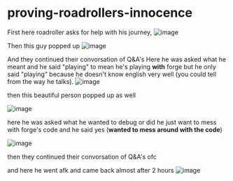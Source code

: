 # proving-roadrollers-innocence
First here roadroller asks for help with his journey, 
![image](https://user-images.githubusercontent.com/99834081/185257864-d03b9da4-d257-4dcb-b533-780fd3fe39e5.png)

Then this guy popped up 
![image](https://user-images.githubusercontent.com/99834081/185261292-f56d0747-f16a-4f97-baae-0600b12c1e8f.png)

And they continued their convorsation of Q&A's
Here he was asked what he meant and he said "playing" to mean he's playing **with** forge but he only said "playing" because he doesn't know english very well (you could tell from the way he talks).
![image](https://user-images.githubusercontent.com/99834081/185261875-0c16ee56-a0a5-4502-9c7e-ac2968b0ffcf.png) 

then this beautiful person popped up as well 

![image](https://user-images.githubusercontent.com/99834081/185262048-cc2626d8-67d5-4a14-83d1-80afb293a39d.png)

here he was asked what he wanted to debug or did he just want to mess with forge's code and he said yes (**wanted to mess around with the code**)

![image](https://user-images.githubusercontent.com/99834081/185264327-3a11364f-099d-44a4-9847-78bd970ccd01.png)

then they continued their convorsation of Q&A's ofc

and here he went afk and came back almost after 2 hours ![image](https://user-images.githubusercontent.com/99834081/185264745-a74a77bc-d79c-4aad-9ca0-f21ed1df3db2.png)
